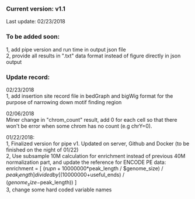 ### Current version: v1.1  
Last update: 02/23/2018  


### To be added soon:  
1, add pipe version and run time in output json file  
2, provide all results in ".txt" data format instead of figure directly in json output  


### Update record:  
02/23/2018  
1, add insertion site record file in bedGraph and bigWig format for the purpose of narrowing down motif finding region  

02/06/2018  
Miner change in "chrom_count" result, add 0 for each cell so that there won't be error when some chrom has no count (e.g chrY=0).  

01/22/2018:  
1, Finalized version for pipe v1. Updated on server, Github and Docker (to be finished on the night of 01/22)  
2, Use subsample 10M calculation for enrichment instead of previous 40M normalization part, and update the reference for ENCODE PE data:  
enrichment = [ ($rupn+10000000*$peak_length / $genome_size) / $peak_length ] divided by	[ (10000000+$useful_ends) / ($genome_size-$peak_length)) ]  
3, change some hard coded variable names  
 
